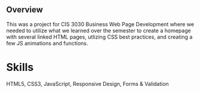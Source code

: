 ## Overview
This was a project for CIS 3030 Business Web Page Development where we needed to utilize 
what we learned over the semester to create a homepage with several linked HTML pages,
utlizing CSS best practices, and creating a few JS animations and functions. 

# Skills
HTML5, CSS3, JavaScript, Responsive Design, Forms & Validation

